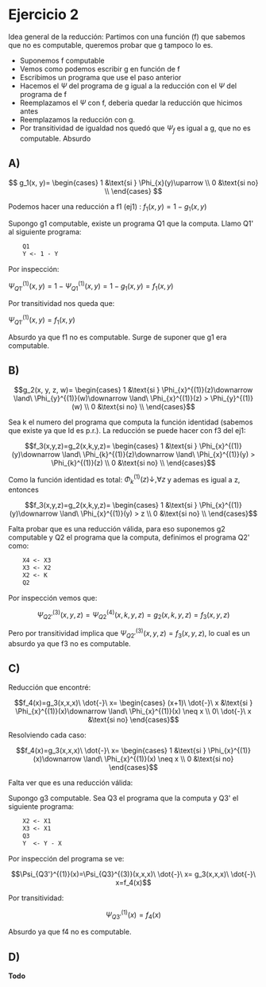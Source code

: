 # Ejercicio 2

Idea general de la reducción:
Partimos con una función (f) que sabemos que no es computable, queremos probar que g tampoco lo es.
- Suponemos f computable
- Vemos como podemos escribir g en función de f
- Escribimos un programa que use el paso anterior
- Hacemos el $\Psi$ del programa de g igual a la reducción con el $\Psi$ del programa de f
- Reemplazamos el $\Psi$ con f, deberia quedar la reducción que hicimos antes
- Reemplazamos la reducción con g.
- Por transitividad de igualdad nos quedó que $\Psi_f$ es igual a g, que no es computable. Absurdo

## A)

$$
g_1(x, y)=
\begin{cases}
1 &\text{si } \Phi_{x}(y)\uparrow \\
0 &\text{si no} \\
\end{cases}
$$

Podemos hacer una reducción a f1 (ej1) : $f_1(x, y) = 1 - g_1(x,y)$

Supongo g1 computable, existe un programa Q1 que la computa. Llamo Q1' al siguiente programa:

```txt
    Q1
    Y <- 1 - Y
```

Por inspección:

$\Psi_{Q1'}^{(1)}(x,y)=1-\Psi_{Q1}^{(1)}(x,y)=1-g_1(x,y)=f_1(x,y)$

Por transitividad nos queda que:

$\Psi_{Q1'}^{(1)}(x,y)=f_1(x,y)$

Absurdo ya que f1 no es computable. Surge de suponer que g1 era computable.

## B)

$$g_2(x, y, z, w)=
\begin{cases}
1 &\text{si } \Phi_{x}^{(1)}(z)\downarrow \land\ \Phi_{y}^{(1)}(w)\downarrow \land\ \Phi_{x}^{(1)}(z) > \Phi_{y}^{(1)}(w) \\
0 &\text{si no} \\
\end{cases}$$

Sea k el numero del programa que computa la función identidad (sabemos que existe ya que Id es p.r.). La reducción se puede hacer con f3 del ej1:

$$f_3(x,y,z)=g_2(x,k,y,z)=
\begin{cases}
1 &\text{si } \Phi_{x}^{(1)}(y)\downarrow \land\ \Phi_{k}^{(1)}(z)\downarrow \land\ \Phi_{x}^{(1)}(y) > \Phi_{k}^{(1)}(z) \\
0 &\text{si no} \\
\end{cases}$$

Como la función identidad es total: $\Phi_{k}^{(1)}(z)\downarrow, \forall z$ y ademas es igual a z, entonces

$$f_3(x,y,z)=g_2(x,k,y,z)=
\begin{cases}
1 &\text{si } \Phi_{x}^{(1)}(y)\downarrow \land\ \Phi_{x}^{(1)}(y) > z \\
0 &\text{si no} \\
\end{cases}$$

Falta probar que es una reducción válida, para eso suponemos g2 computable y Q2 el programa que la computa, definimos el programa Q2' como:

```txt
    X4 <- X3
    X3 <- X2
    X2 <- K
    Q2
```

Por inspección vemos que:

$$\Psi_{Q2'}^{(3)}(x,y,z)=\Psi_{Q2}^{(4)}(x,k,y,z)= g_2(x,k,y,z)=f_3(x,y,z)$$

Pero por transitividad implica que $\Psi_{Q2'}^{(3)}(x,y,z)=f_3(x,y,z)$, lo cual es un absurdo ya que f3 no es computable.

## C)

Reducción que encontré:

$$f_4(x)=g_3(x,x,x)\ \dot{-}\ x=
\begin{cases}
    (x+1)\ \dot{-}\ x &\text{si } \Phi_{x}^{(1)}(x)\downarrow \land\ \Phi_{x}^{(1)}(x) \neq x \\
    0\ \dot{-}\ x &\text{si no}
\end{cases}$$

Resolviendo cada caso:

$$f_4(x)=g_3(x,x,x)\ \dot{-}\ x=
\begin{cases}
    1 &\text{si } \Phi_{x}^{(1)}(x)\downarrow \land\ \Phi_{x}^{(1)}(x) \neq x \\
    0 &\text{si no}
\end{cases}$$

Falta ver que es una reducción válida:

Supongo g3 computable. Sea Q3 el programa que la computa y Q3' el siguiente programa:

```txt
    X2 <- X1
    X3 <- X1
    Q3
    Y  <- Y - X
```

Por inspección del programa se ve:

$$\Psi_{Q3'}^{(1)}(x)=\Psi_{Q3}^{(3)}(x,x,x)\ \dot{-}\ x= g_3(x,x,x)\ \dot{-}\ x=f_4(x)$$

Por transitividad:

$$\Psi_{Q3'}^{(1)}(x)=f_4(x)$$

Absurdo ya que f4 no es computable.

## D)

**Todo**